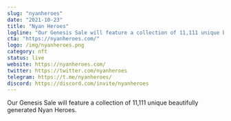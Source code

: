 ```yaml
---
slug: "nyanheroes"
date: "2021-10-23"
title: "Nyan Heroes"
logline: "Our Genesis Sale will feature a collection of 11,111 unique beautifully generated Nyan Heroes."
cta: "https://nyanheroes.com/"
logo: /img/nyanheroes.png
category: nft
status: live
website: https://nyanheroes.com/
twitter: https://twitter.com/nyanheroes
telegram: https://t.me/nyanheroes/
discord: https://discord.com/invite/nyanheroes
---
```


Our Genesis Sale will feature a collection of 11,111 unique beautifully generated Nyan Heroes.
